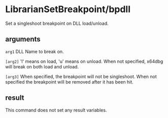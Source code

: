 # LibrarianSetBreakpoint/bpdll

Set a singleshoot breakpoint on DLL load/unload.

## arguments

`arg1` DLL Name to break on.

`[arg2]` 'l' means on load, 'u' means on unload. When not specified, x64dbg will break on both load and unload.

`[arg3]` When specified, the breakpoint will not be singleshoot. When not specified the breakpoint will be removed after it has been hit.

## result

This command does not set any result variables.
